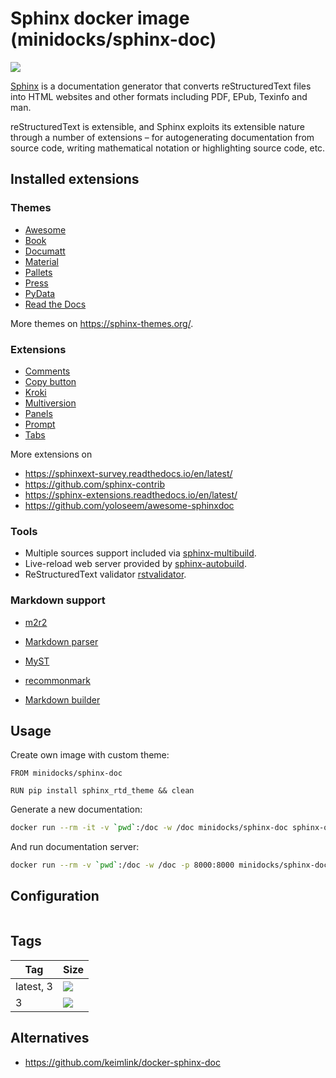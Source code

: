 Sphinx docker image (minidocks/sphinx-doc)
==========================================

![](https://upload.wikimedia.org/wikipedia/en/d/dc/Sphinx_Python_Documentation_Logo.png)

[Sphinx](https://www.sphinx-doc.org/) is a documentation generator that converts reStructuredText files
into HTML websites and other formats including PDF, EPub, Texinfo and man.

reStructuredText is extensible, and Sphinx exploits its extensible nature through a number
of extensions – for autogenerating documentation from source code, writing mathematical
notation or highlighting source code, etc.

Installed extensions
--------------------

### Themes

- [Awesome](https://sphinxawesome.xyz/)
- [Book](https://sphinx-book-theme.readthedocs.io/en/latest/)
- [Documatt](https://gitlab.com/documatt/sphinx-themes)
- [Material](https://github.com/bashtage/sphinx-material)
- [Pallets](https://github.com/pallets/pallets-sphinx-themes)
- [Press](https://schettino72.github.io/sphinx_press_site/)
- [PyData](https://pydata-sphinx-theme.readthedocs.io/en/latest/index.html)
- [Read the Docs](https://github.com/rtfd/sphinx_rtd_theme)

More themes on https://sphinx-themes.org/.

### Extensions

- [Comments](https://sphinx-comments.readthedocs.io/en/latest/)
- [Copy button](https://sphinx-copybutton.readthedocs.io/en/latest/)
- [Kroki](https://github.com/sphinx-contrib/kroki)
- [Multiversion](https://github.com/Holzhaus/sphinx-multiversion)
- [Panels](https://sphinx-panels.readthedocs.io/en/latest/)
- [Prompt](http://sbrunner.github.io/sphinx-prompt/)
- [Tabs](https://github.com/executablebooks/sphinx-tabs)

More extensions on
- https://sphinxext-survey.readthedocs.io/en/latest/
- https://github.com/sphinx-contrib
- https://sphinx-extensions.readthedocs.io/en/latest/
- https://github.com/yoloseem/awesome-sphinxdoc

### Tools

- Multiple sources support included via [sphinx-multibuild](https://github.com/rowanG077/sphinx-multibuild).
- Live-reload web server provided by [sphinx-autobuild](https://github.com/GaretJax/sphinx-autobuild).
- ReStructuredText validator [rstvalidator](https://github.com/andrewp-as-is/rstvalidator.py).

### Markdown support

- [m2r2](https://github.com/crossnox/m2r2)
- [Markdown parser](https://github.com/codejamninja/sphinx-markdown-parser)
- [MyST](https://myst-parser.readthedocs.io/en/latest/index.html)
- [recommonmark](https://recommonmark.readthedocs.io)

- [Markdown builder](https://github.com/codejamninja/sphinx-markdown-builder)

Usage
-----

Create own image with custom theme:
```docker
FROM minidocks/sphinx-doc

RUN pip install sphinx_rtd_theme && clean
```

Generate a new documentation:
``` bash
docker run --rm -it -v `pwd`:/doc -w /doc minidocks/sphinx-doc sphinx-quickstart .
```

And run documentation server:
``` bash
docker run --rm -v `pwd`:/doc -w /doc -p 8000:8000 minidocks/sphinx-doc sphinx-autobuild -H 0.0.0.0 . _build/
```

Configuration
-------------

```python

```

Tags
----

 Tag       | Size
 ---       | ----
 latest, 3 | [![](https://images.microbadger.com/badges/image/minidocks/sphinx-doc.svg)](https://microbadger.com/images/minidocks/sphinx-doc)
 3         | [![](https://images.microbadger.com/badges/image/minidocks/sphinx-doc:3.svg)](https://microbadger.com/images/minidocks/sphinx-doc:3)

Alternatives
------------

- https://github.com/keimlink/docker-sphinx-doc
